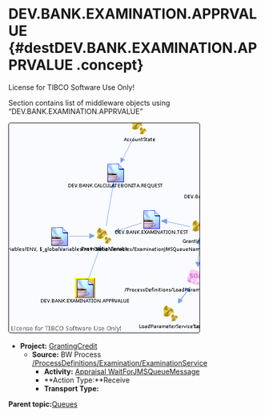 # DEV.BANK.EXAMINATION.APPRVALUE {#destDEV.BANK.EXAMINATION.APPRVALUE .concept}

License for TIBCO Software Use Only!

Section contains list of middleware objects using “DEV.BANK.EXAMINATION.APPRVALUE”

![](dest_Id118.png)

-   **Project:** [GrantingCredit](../projs/GrantingCredit.md)
    -   **Source:**  BW Process [/ProcessDefinitions/Examination/ExaminationService](../../../projects/GrantingCredit/ProcessDefinitions/Examination/ExaminationService.process.md)
        -   **Activity:** [Appraisal WaitForJMSQueueMessage](../projs/act_117.md)
        -   **Action Type:**Receive
        -   **Transport Type:**

**Parent topic:**[Queues](../../../crossref/dest/msgs/Group_Id152.md)

